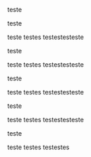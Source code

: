 teste

teste

teste
testes
testestesteste

teste

teste
testes
testestesteste

teste

teste
testes
testestesteste

teste

teste
testes
testestesteste

teste

teste
testes
testestes